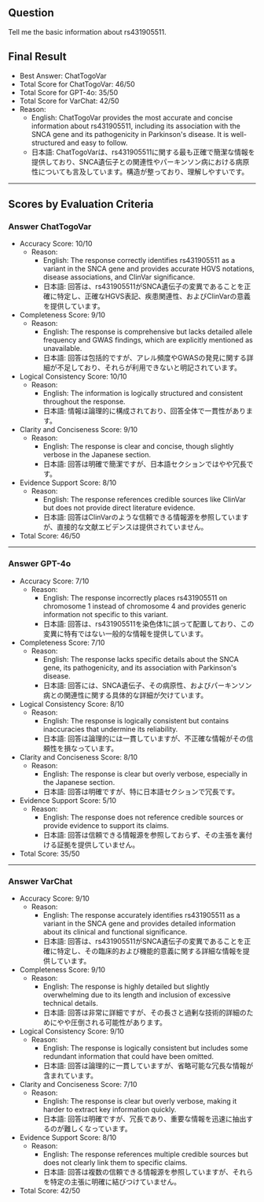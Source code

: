## Question

Tell me the basic information about rs431905511.

## Final Result

- Best Answer: ChatTogoVar
- Total Score for ChatTogoVar: 46/50
- Total Score for GPT-4o: 35/50
- Total Score for VarChat: 42/50
- Reason:
  - English: ChatTogoVar provides the most accurate and concise information about rs431905511, including its association with the SNCA gene and its pathogenicity in Parkinson's disease. It is well-structured and easy to follow.
  - 日本語: ChatTogoVarは、rs431905511に関する最も正確で簡潔な情報を提供しており、SNCA遺伝子との関連性やパーキンソン病における病原性についても言及しています。構造が整っており、理解しやすいです。

---

## Scores by Evaluation Criteria

### Answer ChatTogoVar
- Accuracy Score: 10/10
  - Reason: 
    - English: The response correctly identifies rs431905511 as a variant in the SNCA gene and provides accurate HGVS notations, disease associations, and ClinVar significance.
    - 日本語: 回答は、rs431905511がSNCA遺伝子の変異であることを正確に特定し、正確なHGVS表記、疾患関連性、およびClinVarの意義を提供しています。
- Completeness Score: 9/10
  - Reason: 
    - English: The response is comprehensive but lacks detailed allele frequency and GWAS findings, which are explicitly mentioned as unavailable.
    - 日本語: 回答は包括的ですが、アレル頻度やGWASの発見に関する詳細が不足しており、それらが利用できないと明記されています。
- Logical Consistency Score: 10/10
  - Reason: 
    - English: The information is logically structured and consistent throughout the response.
    - 日本語: 情報は論理的に構成されており、回答全体で一貫性があります。
- Clarity and Conciseness Score: 9/10
  - Reason: 
    - English: The response is clear and concise, though slightly verbose in the Japanese section.
    - 日本語: 回答は明確で簡潔ですが、日本語セクションではやや冗長です。
- Evidence Support Score: 8/10
  - Reason: 
    - English: The response references credible sources like ClinVar but does not provide direct literature evidence.
    - 日本語: 回答はClinVarのような信頼できる情報源を参照していますが、直接的な文献エビデンスは提供されていません。
- Total Score: 46/50

---

### Answer GPT-4o
- Accuracy Score: 7/10
  - Reason: 
    - English: The response incorrectly places rs431905511 on chromosome 1 instead of chromosome 4 and provides generic information not specific to this variant.
    - 日本語: 回答は、rs431905511を染色体1に誤って配置しており、この変異に特有ではない一般的な情報を提供しています。
- Completeness Score: 7/10
  - Reason: 
    - English: The response lacks specific details about the SNCA gene, its pathogenicity, and its association with Parkinson's disease.
    - 日本語: 回答には、SNCA遺伝子、その病原性、およびパーキンソン病との関連性に関する具体的な詳細が欠けています。
- Logical Consistency Score: 8/10
  - Reason: 
    - English: The response is logically consistent but contains inaccuracies that undermine its reliability.
    - 日本語: 回答は論理的には一貫していますが、不正確な情報がその信頼性を損なっています。
- Clarity and Conciseness Score: 8/10
  - Reason: 
    - English: The response is clear but overly verbose, especially in the Japanese section.
    - 日本語: 回答は明確ですが、特に日本語セクションで冗長です。
- Evidence Support Score: 5/10
  - Reason: 
    - English: The response does not reference credible sources or provide evidence to support its claims.
    - 日本語: 回答は信頼できる情報源を参照しておらず、その主張を裏付ける証拠を提供していません。
- Total Score: 35/50

---

### Answer VarChat
- Accuracy Score: 9/10
  - Reason: 
    - English: The response accurately identifies rs431905511 as a variant in the SNCA gene and provides detailed information about its clinical and functional significance.
    - 日本語: 回答は、rs431905511がSNCA遺伝子の変異であることを正確に特定し、その臨床的および機能的意義に関する詳細な情報を提供しています。
- Completeness Score: 9/10
  - Reason: 
    - English: The response is highly detailed but slightly overwhelming due to its length and inclusion of excessive technical details.
    - 日本語: 回答は非常に詳細ですが、その長さと過剰な技術的詳細のためにやや圧倒される可能性があります。
- Logical Consistency Score: 9/10
  - Reason: 
    - English: The response is logically consistent but includes some redundant information that could have been omitted.
    - 日本語: 回答は論理的に一貫していますが、省略可能な冗長な情報が含まれています。
- Clarity and Conciseness Score: 7/10
  - Reason: 
    - English: The response is clear but overly verbose, making it harder to extract key information quickly.
    - 日本語: 回答は明確ですが、冗長であり、重要な情報を迅速に抽出するのが難しくなっています。
- Evidence Support Score: 8/10
  - Reason: 
    - English: The response references multiple credible sources but does not clearly link them to specific claims.
    - 日本語: 回答は複数の信頼できる情報源を参照していますが、それらを特定の主張に明確に結びつけていません。
- Total Score: 42/50
